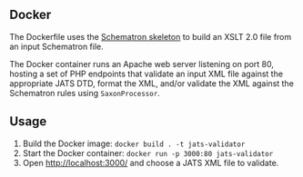 ## Docker

The Dockerfile uses the [Schematron skeleton](https://github.com/Schematron/stf/tree/master/iso-schematron-xslt2) to build an XSLT 2.0 file from an input Schematron file. 

The Docker container runs an Apache web server listening on port 80, hosting a set of PHP endpoints that validate an input XML file against the appropriate JATS DTD, format the XML, and/or validate the XML against the Schematron rules using `SaxonProcessor`.

## Usage

1. Build the Docker image: `docker build . -t jats-validator`
1. Start the Docker container: `docker run -p 3000:80 jats-validator`
1. Open <http://localhost:3000/> and choose a JATS XML file to validate.
